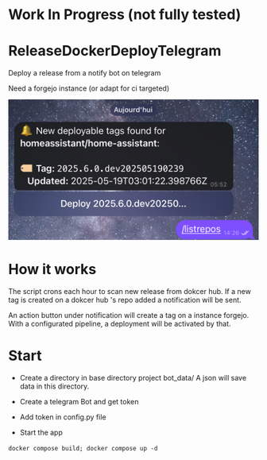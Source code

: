 # Work In Progress (not fully tested)

# ReleaseDockerDeployTelegram
Deploy a release from a notify bot on telegram

Need a forgejo instance (or adapt for ci targeted)

![Screenshot](IMG_4697.jpg)

# How it works

The script crons each hour to scan new release from dokcer hub.
If a new tag is created on a dokcer hub 's repo added a notification will be sent.

An action button under notification will create a tag on a instance forgejo.
With a configurated pipeline, a deployment will be activated by that.


# Start
- Create a directory in base directory project bot_data/
  A json will save data in this directory.

- Create a telegram Bot and get token

- Add token in config.py file

- Start the app

`docker compose build; docker compose up -d`


